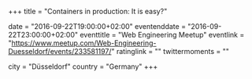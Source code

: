 +++
title = "Containers in production: It is easy?"

date = "2016-09-22T19:00:00+02:00"
eventenddate = "2016-09-22T23:00:00+02:00"
eventtitle = "Web Engineering Meetup"
eventlink = "https://www.meetup.com/Web-Engineering-Duesseldorf/events/233581197/"
ratinglink = ""
twittermoments = ""

city = "Düsseldorf"
country = "Germany"
+++
